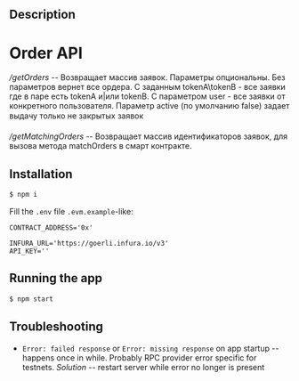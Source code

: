 ## Description

  # Order API

  _/getOrders_ --  Возвращает массив заявок. Параметры опциональны. Без параметров вернет все ордера. С заданным tokenA\tokenB - все заявки где в паре есть tokenA и|или tokenB. С параметром user - все заявки от конкретного пользователя. Параметр active (по умолчанию false) задает выдачу только не закрытых заявок
  
  _/getMatchingOrders_ -- Возвращает массив идентификаторов заявок, для вызова метода matchOrders в смарт контракте.

## Installation

```bash
$ npm i
```

Fill the `.env` file `.evm.example`-like:

```
CONTRACT_ADDRESS='0x'

INFURA_URL='https://goerli.infura.io/v3'
API_KEY=''

```

## Running the app

```bash
$ npm start
```

## Troubleshooting

* `Error: failed response` or `Error: missing response` on app startup -- happens once in while. Probably RPC provider error specific for testnets.
  *Solution* -- restart server while error no longer is present